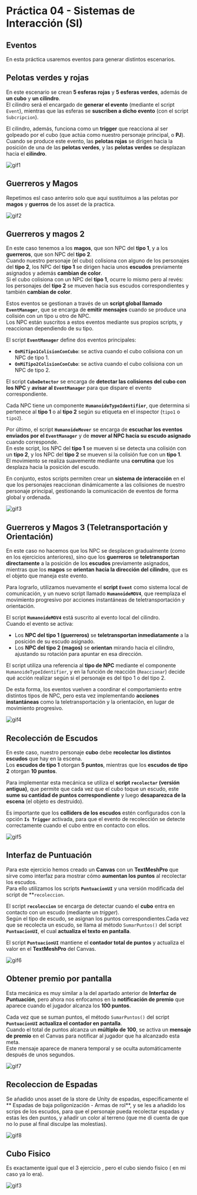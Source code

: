 # Práctica 04 - Sistemas de Interacción (SI)

## Eventos
En esta práctica usaremos eventos para generar distintos escenarios.

## Pelotas verdes y rojas
En este escenario se crean **5 esferas rojas** y **5 esferas verdes**, además de **un cubo** y **un cilindro**.  
El cilindro será el encargado de **generar el evento** (mediante el script `Event`), mientras que las esferas se **suscriben a dicho evento** (con el script `Subcripcion`).

El cilindro, además, funciona como un **trigger** que reacciona al ser golpeado por el cubo (que actúa como nuestro personaje principal, o **PJ**).  
Cuando se produce este evento, las **pelotas rojas** se dirigen hacia la posición de una de las **pelotas verdes**, y las **pelotas verdes** se desplazan hacia el **cilindro**.

![gif1](./videos_escenarios/Practica4-ejer1.gif)

## Guerreros y Magos 
  Repetimos esl caso anteriro solo que aqui sustituimos a las pelotas por **magos** y **guerros** de los asset de la practica.

  ![gif2](./videos_escenarios/Practica4-ejer2.gif)

## Guerreros y magos 2

En este caso tenemos a los **magos**, que son NPC del **tipo 1**, y a los **guerreros**, que son NPC del **tipo 2**.  
Cuando nuestro personaje (el cubo) colisiona con alguno de los personajes del **tipo 2**, los NPC del **tipo 1** se dirigen hacia unos **escudos** previamente asignados y además **cambian de color**.  
Si el cubo colisiona con un NPC del **tipo 1**, ocurre lo mismo pero al revés: los personajes del **tipo 2** se mueven hacia sus escudos correspondientes y también **cambian de color**.

Estos eventos se gestionan a través de un **script global llamado `EventManager`**, que se encarga de **emitir mensajes** cuando se produce una colisión con un tipo u otro de NPC.  
Los NPC están suscritos a estos eventos mediante sus propios scripts, y reaccionan dependiendo de su tipo.

El script **`EventManager`** define dos eventos principales:

- **`OnMiTipo1ColisionConCubo`**: se activa cuando el cubo colisiona con un NPC de tipo 1.  
- **`OnMiTipo2ColisionConCubo`**: se activa cuando el cubo colisiona con un NPC de tipo 2.  

El script **`CubeDetector`** se encarga de **detectar las colisiones del cubo con los NPC** y **avisar al `EventManager`** para que dispare el evento correspondiente.

Cada NPC tiene un componente **`HumanoideTypeIdentifier`**, que determina si pertenece al **tipo 1** o al **tipo 2** según su etiqueta en el inspector (`tipo1` o `tipo2`).

Por último, el script **`HumanoideMover`** se encarga de **escuchar los eventos enviados por el `EventManager`** y de **mover al NPC hacia su escudo asignado** cuando corresponde.  
En este script, los NPC del **tipo 1** se mueven si se detecta una colisión con un **tipo 2**, y los NPC del **tipo 2** se mueven si la colisión fue con un **tipo 1**.  
El movimiento se realiza suavemente mediante una **corrutina** que los desplaza hacia la posición del escudo.

En conjunto, estos scripts permiten crear un **sistema de interacción** en el que los personajes reaccionan dinámicamente a las colisiones de nuestro personaje principal, gestionando la comunicación de eventos de forma global y ordenada.

![gif3](./videos_escenarios/Practica4-ejer3.gif)

## Guerreros y Magos 3 (Teletransportación y Orientación)

En este caso no hacemos que los NPC se desplacen gradualmente (como en los ejercicios anteriores), sino que los **guerreros** se **teletransportan directamente** a la posición de los **escudos** previamente asignados, mientras que los **magos** se **orientan hacia la dirección del cilindro**, que es el objeto que maneja este evento.

Para lograrlo, utilizamos nuevamente el **script `Event`** como sistema local de comunicación, y un nuevo script llamado **`HumanoideMOV4`**, que reemplaza el movimiento progresivo por acciones instantáneas de teletransportación y orientación.

El script **`HumanoideMOV4`** está suscrito al evento local del cilindro.  
Cuando el evento se activa:

- Los **NPC del tipo 1 (guerreros)** se **teletransportan inmediatamente** a la posición de su escudo asignado.  
- Los **NPC del tipo 2 (magos)** se **orientan** mirando hacia el cilindro, ajustando su rotación para apuntar en esa dirección.

El script utiliza una referencia al **tipo de NPC** mediante el componente `HumanoideTypeIdentifier`, y en la función de reacción (`Reaccionar`) decide qué acción realizar según si el personaje es del tipo 1 o del tipo 2.

De esta forma, los eventos vuelven a coordinar el comportamiento entre distintos tipos de NPC, pero esta vez implementando **acciones instantáneas** como la teletransportación y la orientación, en lugar de movimiento progresivo.

![gif4](./videos_escenarios/Practica4-ejer4.gif)

## Recolección de Escudos

En este caso, nuestro personaje **cubo** debe **recolectar los distintos escudos** que hay en la escena.  
Los **escudos de tipo 1** otorgan **5 puntos**, mientras que los **escudos de tipo 2** otorgan **10 puntos**.

Para implementar esta mecánica se utiliza el **script `recolectar` (versión antigua)**, que permite que cada vez que el cubo toque un escudo, este **sume su cantidad de puntos correspondiente** y luego **desaparezca de la escena** (el objeto es destruido).

Es importante que los **colliders de los escudos** estén configurados con la opción **`Is Trigger`** activada, para que el evento de recolección se detecte correctamente cuando el cubo entre en contacto con ellos.

![gif5](./videos_escenarios/Practica4-ejer5.gif)

## Interfaz de Puntuación

Para este ejercicio hemos creado un **Canvas** con un **TextMeshPro** que sirve como interfaz para mostrar cómo **aumentan los puntos** al recolectar los escudos.  
Para ello utilizamos los scripts **`PuntuacionUI`** y una versión modificada del script de **`recoleccion`.

El script **`recoleccion`** se encarga de detectar cuando el **cubo** entra en contacto con un escudo (mediante un *trigger*).  
Según el tipo de escudo, se asignan los puntos correspondientes.Cada vez que se recolecta un escudo, se llama al método `SumarPuntos()` del script **`PuntuacionUI`**, el cual **actualiza el texto en pantalla**.

El script **`PuntuacionUI`** mantiene el **contador total de puntos** y actualiza el valor en el **TextMeshPro** del Canvas. 

![gif6](./videos_escenarios/Practica4-ejer6.gif)

## Obtener premio por pantalla

Esta mecánica es muy similar a la del apartado anterior de **Interfaz de Puntuación**, pero ahora nos enfocamos en la **notificación de premio** que aparece cuando el jugador alcanza los **100 puntos**.  

Cada vez que se suman puntos, el método `SumarPuntos()` del script **`PuntuacionUI`** **actualiza el contador en pantalla**.  
Cuando el total de puntos alcanza un **múltiplo de 100**, se activa un **mensaje de premio** en el Canvas para notificar al jugador que ha alcanzado esta meta.  
Este mensaje aparece de manera temporal y se oculta automáticamente después de unos segundos.  

![gif7](./videos_escenarios/Practica4-Ejer7.gif)

## Recoleccion de Espadas

  Se añadido unos asset de la store de Unity de espadas, especificamente el ** Espadas de baja poligonización - Armas de rol**, y se les  a añadido los scrips de los escudos, para que el personaje pueda recolectar espadas
  y estas les den puntos, y añadir un color al terreno (que me di cuenta de que no lo puse al final disculpe las molestias).

![gif8](./videos_escenarios/Practica4-ejer8.gif)

## Cubo Fisico
  Es exactamente igual que el 3 ejercicio , pero el cubo siendo fisico ( en mi caso ya lo era).

  ![gif3](./videos_escenarios/Practica4-ejer3.gif)
  


